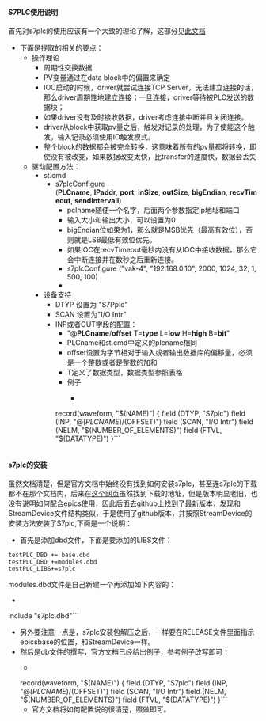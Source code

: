 #### S7PLC使用说明

首先对s7plc的使用应该有一个大致的理论了解，这部分见[此文档](http://epics.web.psi.ch/style/software/s7plc/s7plc.html)

- 下面是提取的相关的要点：
    - 操作理论
        - 周期性交换数据
        - PV变量通过在data block中的偏置来确定
        - IOC启动的时候，driver就尝试连接TCP Server，无法建立连接的话，那么driver周期性地建立连接；一旦连接，driver等待被PLC发送的数据块；
        - 如果driver没有及时接收数据，driver考虑连接中断并且关闭连接。
        - driver从block中获取pv量之后，触发对记录的处理，为了使能这个触发，输入记录必须使用IO触发模式。
        - 整个block的数据都会被完全转换，这意味着所有的pv量都将转换，即使没有被改变，如果数据改变太快，比transfer的速度快，数据会丢失
    - 驱动配置方法：
        - st.cmd
            - s7plcConfigure (__PLCname__, __IPaddr__, __port__, __inSize__, __outSize__, __bigEndian__, __recvTimeout__, __sendIntervall__)
                - pclname随便一个名字，后面两个参数指定ip地址和端口
                - 输入大小和输出大小，可以设置为0
                - bigEndian位如果为1，那么就是MSB优先（最高有效位），否则就是LSB最低有效位优先。
                - 如果IOC在recvTimeout毫秒内没有从IOC中接收数据，那么它会中断连接并在数秒之后重新连接。
                - s7plcConfigure ("vak-4", "192.168.0.10", 2000, 1024, 32, 1, 500, 100)
                - 
        - 设备支持
            - DTYP 设置为 "S7Pplc"
            - SCAN 设置为"I/O Intr"
            - INP或者OUT字段的配置：
                - "@__PLCname__/__offset__ T=__type__ L=__low__ H=__high__ B=__bit__"
                - PLCname和st.cmd中定义的plcname相同
                - offset设置为字节相对于输入或者输出数据库的偏移量，必须是一个整数或者是整数的加和
                - T定义了数据类型，数据类型参照表格
                - 例子
                    - ```javascript
                 record(waveform, "$(NAME)") {
                 field (DTYP, "S7plc")
                 field (INP,  "@$(PLCNAME)/$(OFFSET)")
                 field (SCAN, "I/O Intr")
                 field (NELM, "$(NUMBER_OF_ELEMENTS)")
                 field (FTVL, "$(DATATYPE)")
                  }```
                 ```

#### s7plc的安装

虽然文档清楚，但是官方文档中始终没有找到如何安装s7plc，甚至连s7plc的下载都不在那个文档内，后来在[这个网页](http://epics.web.psi.ch/software/s7plc/)虽然找到下载的地址，但是版本明显老旧，也没有说明如何配合epics使用，因此后面去github上找到了最新版本，发现和StreamDevice文件结构类似，于是使用了github版本，并按照StreamDevice的安装方法安装了S7plc,下面是一个说明：

- 首先是添加dbd文件，下面是要添加的LIBS文件：

```
testPLC_DBD += base.dbd
testPLC_DBD +=modules.dbd
testPLC_LIBS+=s7plc
```

modules.dbd文件是自己新建一个再添加如下内容的：
- ```javascript
include "s7plc.dbd"```

- 另外要注意一点是，s7plc安装包解压之后，一样要在RELEASE文件里面指示epicsbase的位置，和StreamDevice一样。
- 然后是db文件的撰写，官方文档已经给出例子，参考例子改写即可：
    - ```javascript
   record(waveform, "$(NAME)") {
    field (DTYP, "S7plc")
    field (INP,  "@$(PLCNAME)/$(OFFSET)")
    field (SCAN, "I/O Intr")
    field (NELM, "$(NUMBER_OF_ELEMENTS)")
    field (FTVL, "$(DATATYPE)")
     }```
    - 官方文档将如何配置说的很清楚，照做即可。